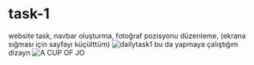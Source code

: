 # task-1
website task,
navbar oluşturma,
fotoğraf pozisyonu düzenleme,
(ekrana sığması için sayfayı küçülttüm)
![dailytask1](https://user-images.githubusercontent.com/97285821/160100118-e98668bd-c627-4334-906f-2a46e8fb9e82.jpg)
bu da yapmaya  çalıştığım dizayn
![A CUP OF JO](https://user-images.githubusercontent.com/97285821/158387197-36507fdf-e803-494a-b9b2-ac005b7ea0c3.jpeg)
